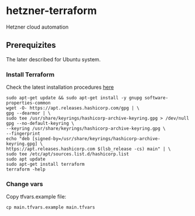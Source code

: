 # hetzner-terraform
Hetzner cloud automation

## Prerequizites

The later described for Ubuntu system.

### Install Terraform

Check the latest installation procedures [here](https://developer.hashicorp.com/terraform/tutorials/aws-get-started/install-cli)


```
sudo apt-get update && sudo apt-get install -y gnupg software-properties-common
wget -O- https://apt.releases.hashicorp.com/gpg | \
gpg --dearmor | \
sudo tee /usr/share/keyrings/hashicorp-archive-keyring.gpg > /dev/null
gpg --no-default-keyring \
--keyring /usr/share/keyrings/hashicorp-archive-keyring.gpg \
--fingerprint
echo "deb [signed-by=/usr/share/keyrings/hashicorp-archive-keyring.gpg] \
https://apt.releases.hashicorp.com $(lsb_release -cs) main" | \
sudo tee /etc/apt/sources.list.d/hashicorp.list
sudo apt update
sudo apt-get install terraform
terraform -help
```

### Change vars

Copy tfvars.example file:

`cp main.tfvars.example main.tfvars`